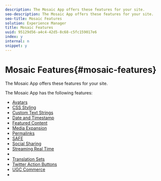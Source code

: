 ```yaml
---
description: The Mosaic App offers these features for your site.
seo-description: The Mosaic App offers these features for your site.
seo-title: Mosaic Features
solution: Experience Manager
title: Mosaic Features
uuid: 95129d56-a4c4-42d5-8c68-c5fc159017e6
index: y
internal: n
snippet: y
---
```


# Mosaic Features{#mosaic-features}

The Mosaic App offers these features for your site.



The Mosaic App has the following features:

* [Avatars](../../c-features-livefyre/c-styling-features/c-avatars.md#c_avatars)
* [CSS Styling](../../c-features-livefyre/c-styling-features/c-css-styling-branding.md#c_css_styling_branding)
* [Custom Text Strings](../../c-features-livefyre/c-custom-text-strings.md#c_custom_text_strings)
* [Date and Timestamp](../../c-features-livefyre/c-styling-features/c-date-and-timestamp.md#c_date_and_timestamp)
* [Featured Content](../../c-features-livefyre/c-content-collection-tags/c-featured-content.md#c_featured_content)
* [Media Expansion](c_media_expansion.md#c_media_expansion)
* [Permalinks](../../c-features-livefyre/c-content-collection-tags/c-permalinks.md#c_permalinks)
* [SAFE](../../c-features-livefyre/c-about-moderation/c-moderation.md#c_moderation)
* [Social Sharing](../../c-features-livefyre/c-social-sharing/c-social-sharing.md#c_social_sharing)
* [Streaming Real Time](../../c-features-livefyre/c-content-behavior-features/c-streaming-real-time.md#c_streaming_real_time)
* [](../../c-features-livefyre/c-styling-features/c-styling-features.md#c_styling_features)
* [Translation Sets](../../c-settings-other/c-translation-sets/c-translation-sets.md#c_translation_sets)
* [Twitter Action Buttons](c_action_buttons.md#c_action_buttons)
* [UGC Commerce](../../c-features-livefyre/c-ugc-commerce.md#c_ugc_commerce)
* [](../../c-features-livefyre/c-on-site-contribution-features.md#section_vzs_t2s_d1b)

